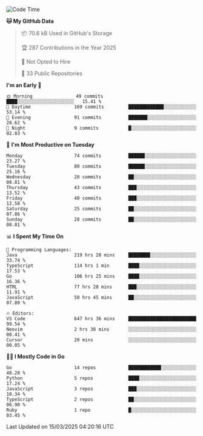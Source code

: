 <!--START_SECTION:thansetan-waka-->
![Code Time](http://img.shields.io/badge/Code%20Time-650%20hrs%2035%20mins-blue)

**🐱 My GitHub Data** 

> 📦 70.6 kB Used in GitHub's Storage 
 > 
> 🏆 287 Contributions in the Year 2025
 > 
> 🚫 Not Opted to Hire
 > 
> 📜 33 Public Repositories 
 > 

**I'm an Early 🐤** 

```text
🌞 Morning                49 commits          ████░░░░░░░░░░░░░░░░░░░░░   15.41 % 
🌆 Daytime                169 commits         █████████████░░░░░░░░░░░░   53.14 % 
🌃 Evening                91 commits          ███████░░░░░░░░░░░░░░░░░░   28.62 % 
🌙 Night                  9 commits           █░░░░░░░░░░░░░░░░░░░░░░░░   02.83 % 
```

📅 **I'm Most Productive on Tuesday** 

```text
Monday                   74 commits          ██████░░░░░░░░░░░░░░░░░░░   23.27 % 
Tuesday                  80 commits          ██████░░░░░░░░░░░░░░░░░░░   25.16 % 
Wednesday                28 commits          ██░░░░░░░░░░░░░░░░░░░░░░░   08.81 % 
Thursday                 43 commits          ███░░░░░░░░░░░░░░░░░░░░░░   13.52 % 
Friday                   40 commits          ███░░░░░░░░░░░░░░░░░░░░░░   12.58 % 
Saturday                 25 commits          ██░░░░░░░░░░░░░░░░░░░░░░░   07.86 % 
Sunday                   28 commits          ██░░░░░░░░░░░░░░░░░░░░░░░   08.81 % 
```

📊 **I Spent My Time On** 

```text
💬 Programming Languages: 
Java                     219 hrs 28 mins     ████████░░░░░░░░░░░░░░░░░   33.74 % 
TypeScript               114 hrs 1 min       ████░░░░░░░░░░░░░░░░░░░░░   17.53 % 
Go                       106 hrs 25 mins     ████░░░░░░░░░░░░░░░░░░░░░   16.36 % 
HTML                     77 hrs 28 mins      ███░░░░░░░░░░░░░░░░░░░░░░   11.91 % 
JavaScript               50 hrs 45 mins      ██░░░░░░░░░░░░░░░░░░░░░░░   07.80 % 

🔥 Editors: 
VS Code                  647 hrs 36 mins     █████████████████████████   99.54 % 
Neovim                   2 hrs 38 mins       ░░░░░░░░░░░░░░░░░░░░░░░░░   00.41 % 
Cursor                   20 mins             ░░░░░░░░░░░░░░░░░░░░░░░░░   00.05 % 
```

**🧑‍💻 I Mostly Code in Go** 

```text
Go                       14 repos            ████████████░░░░░░░░░░░░░   48.28 % 
Python                   5 repos             ████░░░░░░░░░░░░░░░░░░░░░   17.24 % 
JavaScript               3 repos             ███░░░░░░░░░░░░░░░░░░░░░░   10.34 % 
TypeScript               2 repos             ██░░░░░░░░░░░░░░░░░░░░░░░   06.90 % 
Ruby                     1 repo              █░░░░░░░░░░░░░░░░░░░░░░░░   03.45 % 
```

Last Updated on 15/03/2025 04:20:16 UTC
<!--END_SECTION:thansetan-waka-->